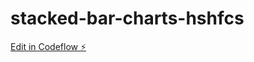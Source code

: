 # stacked-bar-charts-hshfcs

[Edit in Codeflow ⚡️](https://stackblitz.com/~/github.com/silencehido/stacked-bar-charts-hshfcs)